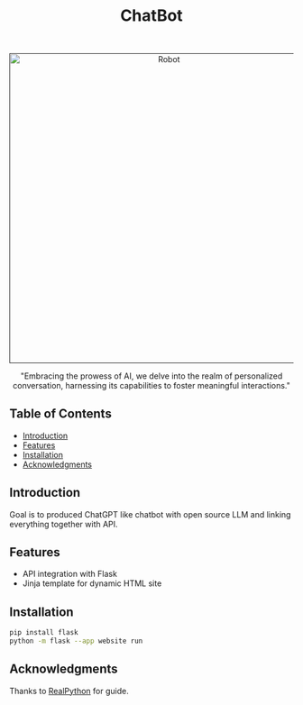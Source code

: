 <!--https://www.readme-templates.com/  -->
<h1 align="center"> ChatBot </h1> <br>
<p align="center">
  <a href="">
    <img alt="Robot" title="Robot" src="https://static.vecteezy.com/system/resources/previews/000/271/349/original/chatbot-web-banner-vector.jpg" width="550">
  </a>
</p>

<p align="center">
  "Embracing the prowess of AI, we delve into the realm of personalized conversation, harnessing its capabilities to foster meaningful interactions."
</p>


<!-- START doctoc generated TOC please keep comment here to allow auto update -->
<!-- DON'T EDIT THIS SECTION, INSTEAD RE-RUN doctoc TO UPDATE -->
## Table of Contents

- [Introduction](#introduction)
- [Features](#features)
- [Installation](#installation)
- [Acknowledgments](#acknowledgments)

<!-- END doctoc generated TOC please keep comment here to allow auto update -->

## Introduction
Goal is to produced ChatGPT like chatbot with open source LLM and linking everything together with API.

## Features

* API integration with Flask
* Jinja template for dynamic HTML site


## Installation
```bash
pip install flask
python -m flask --app website run
```
## Acknowledgments

Thanks to [RealPython](https://realpython.com/flask-project/) for guide.
